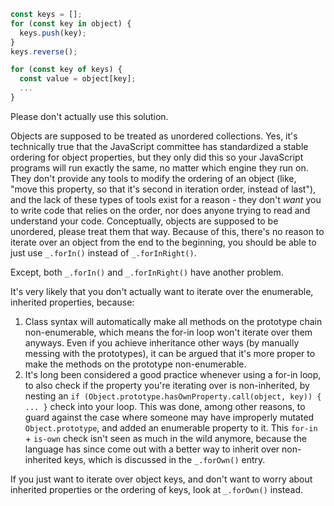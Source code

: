 ```javascript
const keys = [];
for (const key in object) {
  keys.push(key);
}
keys.reverse();

for (const key of keys) {
  const value = object[key];
  ...
}
```

Please don't actually use this solution.

Objects are supposed to be treated as unordered collections. Yes, it's technically true that the JavaScript committee has standardized a stable ordering for object properties, but they only did this so your JavaScript programs will run exactly the same, no matter which engine they run on. They don't provide any tools to modify the ordering of an object (like, "move this property, so that it's second in iteration order, instead of last"), and the lack of these types of tools exist for a reason - they don't _want_ you to write code that relies on the order, nor does anyone trying to read and understand your code. Conceptually, objects are supposed to be unordered, please treat them that way. Because of this, there's no reason to iterate over an object from the end to the beginning, you should be able to just use `_.forIn()` instead of `_.forInRight()`.

Except, both `_.forIn()` and `_.forInRight()` have another problem.

It's very likely that you don't actually want to iterate over the enumerable, inherited properties, because:
1. Class syntax will automatically make all methods on the prototype chain non-enumerable, which means the for-in loop won't iterate over them anyways. Even if you achieve inheritance other ways (by manually messing with the prototypes), it can be argued that it's more proper to make the methods on the prototype non-enumerable.
2. It's long been considered a good practice whenever using a for-in loop, to also check if the property you're iterating over is non-inherited, by nesting an `if (Object.prototype.hasOwnProperty.call(object, key)) { ... }` check into your loop. This was done, among other reasons, to guard against the case where someone may have improperly mutated `Object.prototype`, and added an enumerable property to it. This `for-in` + `is-own` check isn't seen as much in the wild anymore, because the language has since come out with a better way to inherit over non-inherited keys, which is discussed in the `_.forOwn()` entry.

If you just want to iterate over object keys, and don't want to worry about inherited properties or the ordering of keys, look at `_.forOwn()` instead.

